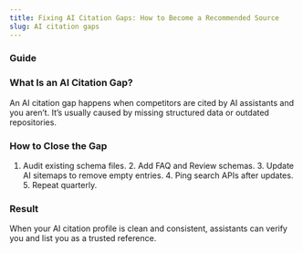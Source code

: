 ```yaml
---
title: Fixing AI Citation Gaps: How to Become a Recommended Source
slug: AI citation gaps
---
```


### Guide
### What Is an AI Citation Gap?
An AI citation gap happens when competitors are cited by AI assistants and you aren’t. It’s usually caused by missing structured data or outdated repositories.

### How to Close the Gap
1. Audit existing schema files. 2. Add FAQ and Review schemas. 3. Update AI sitemaps to remove empty entries. 4. Ping search APIs after updates. 5. Repeat quarterly.

### Result
When your AI citation profile is clean and consistent, assistants can verify you and list you as a trusted reference.